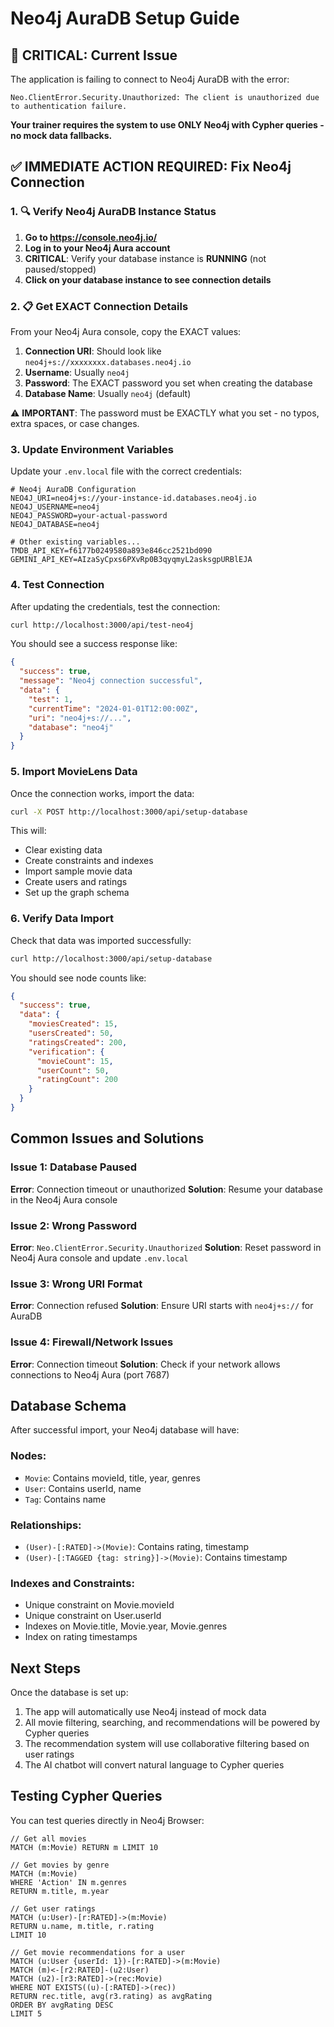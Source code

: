 # Neo4j AuraDB Setup Guide

## 🚨 CRITICAL: Current Issue
The application is failing to connect to Neo4j AuraDB with the error:
```
Neo.ClientError.Security.Unauthorized: The client is unauthorized due to authentication failure.
```

**Your trainer requires the system to use ONLY Neo4j with Cypher queries - no mock data fallbacks.**

## ✅ IMMEDIATE ACTION REQUIRED: Fix Neo4j Connection

### 1. 🔍 Verify Neo4j AuraDB Instance Status
1. **Go to https://console.neo4j.io/**
2. **Log in to your Neo4j Aura account**
3. **CRITICAL**: Verify your database instance is **RUNNING** (not paused/stopped)
4. **Click on your database instance to see connection details**

### 2. 📋 Get EXACT Connection Details
From your Neo4j Aura console, copy the EXACT values:

1. **Connection URI**: Should look like `neo4j+s://xxxxxxxx.databases.neo4j.io`
2. **Username**: Usually `neo4j`
3. **Password**: The EXACT password you set when creating the database
4. **Database Name**: Usually `neo4j` (default)

⚠️ **IMPORTANT**: The password must be EXACTLY what you set - no typos, extra spaces, or case changes.

### 3. Update Environment Variables
Update your `.env.local` file with the correct credentials:

```env
# Neo4j AuraDB Configuration
NEO4J_URI=neo4j+s://your-instance-id.databases.neo4j.io
NEO4J_USERNAME=neo4j
NEO4J_PASSWORD=your-actual-password
NEO4J_DATABASE=neo4j

# Other existing variables...
TMDB_API_KEY=f6177b0249580a893e846cc2521bd090
GEMINI_API_KEY=AIzaSyCpxs6PXvRp0B3qyqmyL2asksgpURBlEJA
```

### 4. Test Connection
After updating the credentials, test the connection:
```bash
curl http://localhost:3000/api/test-neo4j
```

You should see a success response like:
```json
{
  "success": true,
  "message": "Neo4j connection successful",
  "data": {
    "test": 1,
    "currentTime": "2024-01-01T12:00:00Z",
    "uri": "neo4j+s://...",
    "database": "neo4j"
  }
}
```

### 5. Import MovieLens Data
Once the connection works, import the data:
```bash
curl -X POST http://localhost:3000/api/setup-database
```

This will:
- Clear existing data
- Create constraints and indexes
- Import sample movie data
- Create users and ratings
- Set up the graph schema

### 6. Verify Data Import
Check that data was imported successfully:
```bash
curl http://localhost:3000/api/setup-database
```

You should see node counts like:
```json
{
  "success": true,
  "data": {
    "moviesCreated": 15,
    "usersCreated": 50,
    "ratingsCreated": 200,
    "verification": {
      "movieCount": 15,
      "userCount": 50,
      "ratingCount": 200
    }
  }
}
```

## Common Issues and Solutions

### Issue 1: Database Paused
**Error**: Connection timeout or unauthorized
**Solution**: Resume your database in the Neo4j Aura console

### Issue 2: Wrong Password
**Error**: `Neo.ClientError.Security.Unauthorized`
**Solution**: Reset password in Neo4j Aura console and update `.env.local`

### Issue 3: Wrong URI Format
**Error**: Connection refused
**Solution**: Ensure URI starts with `neo4j+s://` for AuraDB

### Issue 4: Firewall/Network Issues
**Error**: Connection timeout
**Solution**: Check if your network allows connections to Neo4j Aura (port 7687)

## Database Schema
After successful import, your Neo4j database will have:

### Nodes:
- `Movie`: Contains movieId, title, year, genres
- `User`: Contains userId, name
- `Tag`: Contains name

### Relationships:
- `(User)-[:RATED]->(Movie)`: Contains rating, timestamp
- `(User)-[:TAGGED {tag: string}]->(Movie)`: Contains timestamp

### Indexes and Constraints:
- Unique constraint on Movie.movieId
- Unique constraint on User.userId
- Indexes on Movie.title, Movie.year, Movie.genres
- Index on rating timestamps

## Next Steps
Once the database is set up:
1. The app will automatically use Neo4j instead of mock data
2. All movie filtering, searching, and recommendations will be powered by Cypher queries
3. The recommendation system will use collaborative filtering based on user ratings
4. The AI chatbot will convert natural language to Cypher queries

## Testing Cypher Queries
You can test queries directly in Neo4j Browser:
```cypher
// Get all movies
MATCH (m:Movie) RETURN m LIMIT 10

// Get movies by genre
MATCH (m:Movie) 
WHERE 'Action' IN m.genres 
RETURN m.title, m.year

// Get user ratings
MATCH (u:User)-[r:RATED]->(m:Movie) 
RETURN u.name, m.title, r.rating 
LIMIT 10

// Get movie recommendations for a user
MATCH (u:User {userId: 1})-[r:RATED]->(m:Movie)
MATCH (m)<-[r2:RATED]-(u2:User)
MATCH (u2)-[r3:RATED]->(rec:Movie)
WHERE NOT EXISTS((u)-[:RATED]->(rec))
RETURN rec.title, avg(r3.rating) as avgRating
ORDER BY avgRating DESC
LIMIT 5
```
